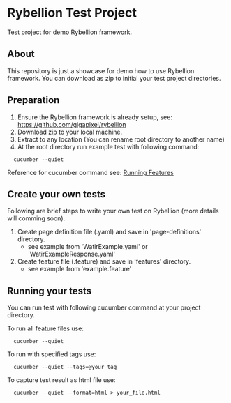 Rybellion Test Project
======================
Test project for demo Rybellion framework.

About
-----
This repository is just a showcase for demo how to use Rybellion framework.
You can download as zip to initial your test project directories.

Preparation
-----------
1. Ensure the Rybellion framework is already setup, see: https://github.com/gigapixel/rybellion
2. Download zip to your local machine.
3. Extract to any location (You can rename root directory to another name)
4. At the root directory run example test with following command:

```
  cucumber --quiet
```

Reference for cucumber command see: [Running Features](https://github.com/cucumber/cucumber/wiki/Running-Features)

Create your own tests
---------------------
Following are brief steps to write your own test on Rybellion (more details will comming soon).

1. Create page definition file (.yaml) and save in 'page-definitions' directory.
   * see example from 'WatirExample.yaml' or 'WatirExampleResponse.yaml'
2. Create feature file (.feature) and save in 'features' directory.
   * see example from 'example.feature'

Running your tests
------------------
You can run test with following cucumber command at your project directory.

To run all feature files use:
```
  cucumber --quiet
```
To run with specified tags use:
```
  cucumber --quiet --tags=@your_tag
```
To capture test result as html file use:
```
  cucumber --quiet --format=html > your_file.html
```

